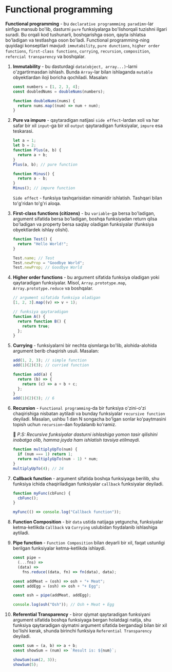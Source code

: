 # Functional programming

**Functional programming** - bu `declarative programmming paradimn`-lar sinfiga mansub bo'lib, dasturni `pure` funksiyalarga bo'lishorqali tuzishni ilgari suradi. Bu orqali kod tushunarli, boshqarishga oson, qayta ishlatsa bo'ladigan va testlashga oson bo'ladi. Functional programming-ning quyidagi konseptlari mavjud: `immutability`, `pure dunctions`, `higher order functions`, `first-class functions`, `currying`, `recursion`, `composition`, `refercial transparency` va boshqalar.

1. **Immutability** - bu dasturdagi `data(object, array...)`-larni o'zgartirmasdan ishlash. Bunda `Array`-lar bilan ishlaganda `mutable` obyektlardan iloji boricha qochiladi. Masalan:

   ```javascript
   const numbers = [1, 2, 3, 4];
   const doubledNums = doubleNums(numbers);

   function doubleNums(nums) {
     return nums.map((num) => num + num);
   }
   ```

2. **Pure va impure** - qaytaradigan natijasi `side effect`-lardan xoli va har safar bir xil `input`-ga bir xil `output` qaytaradigan funksiyalar, `impure` esa teskarasi.

   ```javascript
   let a = 1;
   let b = 2;
   function Plus(a, b) {
     return a + b;
   }
   Plus(a, b); // pure function

   function Minus() {
     return a - b;
   }
   Minus(); // impure function
   ```

   `Side effect` - funksiya tashqarisidan nimanidir ishlatish. Tashqari bilan to'g'ridan to'g'ri aloqa.

3. **First-class functions (citizens)** - bu `variable`-ga bersa bo'ladigan, argument sifatida bersa bo'ladigan, boshqa funksiyadan return qilsa bo'ladigan va property bersa saqlay oladigan funksiyalar (funksiya obyektlardek ishlay olishi).

   ```javascript
   function Test() {
     return "Hello World!";
   }

   Test.name; // Test
   Test.newProp = "Goodbye World";
   Test.newProp; // Goodbye World
   ```

4. **Higher order functions** - bu argument sifatida funksiya oladigan yoki qaytaradigan funksiyalar. Misol, `Array.prototype.map`, `Array.prototype.reduce` va boshqalar.

   ```javascript
   // argument sifatida funksiya oladigan
   [1, 2, 3].map((v) => v + 1);

   // funksiya qaytaradigan
   function A() {
     return function B() {
       return true;
     };
   }
   ```

5. **Currying** - funksiyalarni bir nechta qismlarga bo'lib, alohida-alohida argument berib chaqirish usuli. Masalan:

   ```javascript
   add(1, 2, 3); // simple function
   add(1)(2)(3); // curried function

   function add(a) {
     return (b) => {
       return (c) => a + b + c;
     };
   }
   add(1)(2)(3); // 6
   ```

6. **Recursion** - `Functional programming`-da bir funksiya o'zini-o'zi chaqirishiga nisbatan aytiladi va bunday funksiyalar `recursive function` deyiladi. Masalan, ushbu 1 dan N songacha bo'lgan sonlar ko'paytmasini topish uchun `recursion`-dan foydalanib ko'ramiz.

   📢 _P.S: Recursive funksiyalar dasturni ishlashiga yomon tasir qilishini inobatga olib, hamma joyda ham ishlatish tavsiya etilmaydi._

   ```javascript
   function multiplyUpTo(num) {
     if (num === 1) return 1;
     return multiplyUpTo(num - 1) * num;
   }
   multiplyUpTo(4); // 24
   ```

7. **Callback function** - argument sifatida boshqa funksiyaga berilib, shu funksiya ichida chaqiriladigan funksiyalar `callback` funksiyalar deyiladi.

   ```javascript
   function myFunc(cbFunc) {
     cbFunc();
   }

   myFunc(() => console.log("Callback function"));
   ```

8. **Function Composition** - bir `data` ustida natijaga yetguncha, funksiyalar ketma-ketlikda `Callback` va `Currying` uslubidan foydalanib ishlashiga aytiladi.

9. **Pipe function** - `Function Composition` bilan deyarli bir xil, faqat ustunligi berilgan funksiyalar ketma-ketlikda ishlaydi.

   ```javascript
   const pipe =
     (...fns) =>
     (data) =>
       fns.reduce((data, fn) => fn(data), data);

   const addMeat = (osh) => osh + "+ Meat";
   const addEgg = (osh) => osh + "+ Egg";

   const osh = pipe(addMeat, addEgg);

   console.log(osh("Osh")); // Osh + Meat + Egg
   ```

10. **Referential Transparency** - biror qiymat qaytaradigan funksiyani argument sifatida boshqa funksiyaga bergan holatdagi natija, shu funksiya qaytaradigan qiymatni argument sifatida bergandagi bilan bir xil bo'lishi kerak, shunda birinchi funksiya `Referential Transparency` deyiladi.

    ```javascript
    const sum = (a, b) => a + b;
    const showSum = (num) => `Result is: ${num}`;

    showSum(sum(2, 3));
    showSum(5);
    ```
